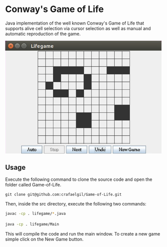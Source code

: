 # Conway's Game of Life

Java implementation of the well known Conway's Game of Life that supports alive cell selection via cursor selection as well as manual and automatic reproduction of the game. 

<p float="center">
  <img src="./img-1.png" width="500" />
</p>

## Usage

Execute the following command to clone the source code and open the folder called Game-of-Life.

```
git clone git@github.com:crafaelgil/Game-of-Life.git
```
Then, inside the src directory, execute the following two commands:

```zsh
javac -cp . lifegame/*.java

java -cp . lifegame/Main
```

This will compile the code and run the main window. To create a new game simple click on the New Game button.

